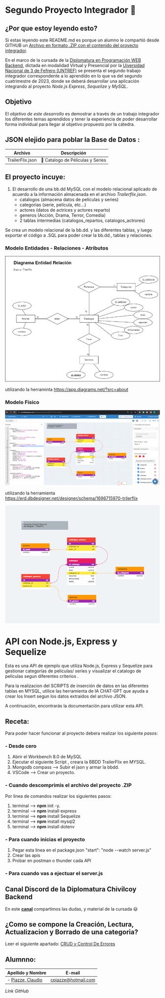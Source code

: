 #  Segundo Proyecto Integrador 🚀

## ¿Por que estoy leyendo esto?
Si estas leyendo este README.md es porque un alumno le compartió desde GITHUB un [Archivo en formato .ZIP con el contenido del proyecto integrador](https://github.com/ClaudioPiazze/Proyecto_Integrador_2). 

En el marco de la cursada de la [Diplomatura en Programación WEB Backend](http://cuch.gob.ar/desarrollador-web-full-stack/), 
dictada en modalidad Virtual y Presencial por la [Uiversidad Nacional de 3 de Fefrero (UNTREF)](https://www.untref.edu.ar/) se presenta el segundo trabajo integrador correspondente a lo aprendido en lo que va del segundo cuatrimestre de 2023, donde se deberá desarrollar una aplicación integrando al proyecto *Node.js* *Express*, *Sequelize* y *MySQL*.

## Objetivo
El _objetivo de este desarrollo_ es demostrar a través de un trabajo integrador los diferentes temas aprendidos y tener la experiencia de poder desarrollar forma individual para llegar al objetivo propuesto por la cátedra.

## JSON elejido para poblar la Base de Datos : 

| Archivo | Descripción |
|--------------|--------------|
| TrailerFlix.json  | 🎦 Catalogo de Péliculas y Series   |
	
## El proyecto incuye:
1. El desarrollo de una bb.dd MySQL con el modelo relacional aplicado de acuerdo a la información almacenada en el archivo *Trailerflix.json*.
   	-  catalogos (almacena datos de películas y series)
	-  categorias (serie, película, etc...)
	-  actores (datos de actrices y actores reparto)
	-  generos (Acción, Drama, Terror, Comedia)
	-  2 tablas intermedias (catalogos_repartos, catalogos_actrores)

Se crea un modelo relacional de la bb.dd. y las diferentes tablas, y luego exportar el código a .SQL para poder crear la bb.dd., tablas y relaciones.

### Modelo Entidades - Relaciones - Atributos 

![imagen Draw.IO_DER_TrilerFlix](./1_Draw.IO_DER_TrilerFlix.jpg)

utilizando la herraminta https://app.diagrams.net/?src=about

### Modelo Físico

![imagen DBDesigner_DER_TrilerFlix](./2_DBDesigner_DER_TrilerFlix.jpg)

utilizando la herramienta https://erd.dbdesigner.net/designer/schema/1696715970-trilerflix

![imagen TrilerFlix.png](./trilerflix.png)

# API con Node.js, Express y Sequelize

Esta es una API de ejemplo que utiliza Node.js, Express y Sequelize para gestionar categorías de peliculas/ series y visualizar el catalogo de peliculas segun diferentes criterios .

Para la realizacion del SCRIPTS de inserción de datos en las diferentes tablas en MYSQL, utilice las herramienta de IA  CHAT-GPT que ayuda a crear los Insert segun los datos extraidos del archivo JSON.

A continuación, encontrarás la documentación para utilizar esta API.

## Receta:
Para poder hacer funcionar al proyecto debera realizar los siguiente _pasos_:

### - Desde cero
1. Abrir el Workbench 8.0 de MySQL
2. Ejecutar el siguiente Script , creara la BBDD TrailerFlix en MYSQL.
3. Mongodb compass --> Subir el json y armar la bbdd.
4. VSCode --> Crear un proyecto.

### - Cuando descomprimis el archivo del proyecto .ZIP
Por linea de comandos realizar los siguientes pasos:
1. terminal --> **npm** init -y.
2. terminal --> **npm** install express
3. terminal --> **npm** install Sequelize
4. terminal --> **npm** install mysql2
5. terminal --> **npm** install dotenv

### - Para cuando inicias el proyecto
1. Pegar esta linea en el package.json   "start": "node --watch server.js"
2. Crear las apis
3. Probar en postman o thunder cada API

### - Para cuando vas a ejectuar el server.js


## Canal Discord de la Diplomatura Chivilcoy Backend
En este **[canal](https://discord.com/channels/1041764377386287134/1096437854118359050)** compartimos las dudas, y material de la cursada :smiley:

## ¿Como se compone la Creación, Lectura, Actualizacion y Borrado de una categoria? 
Leer el siguiente apartado: [CRUD y Control De Errores](./CRUD_Categorias.md)  

## Alumnno:
| Apellido y Nombre  | E-mail |
|-------------|--------------|
| - [Piazze, Claudio ](https://github.com/ClaudioPiazze/)| cpiazze@hotmail.com |
_Link GitHub_
